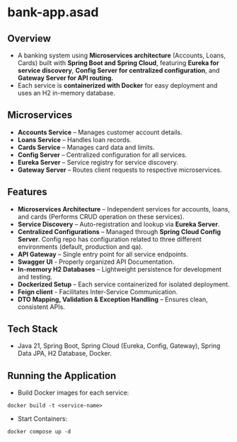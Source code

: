 # bank-app.asad
## Overview
 - A banking system using **Microservices architecture** (Accounts, Loans, Cards) built with **Spring Boot and Spring Cloud**, featuring **Eureka for service discovery**, **Config Server for centralized configuration**, and **Gateway Server for API routing.**
 - Each service is **containerized with Docker** for easy deployment and uses an H2 in-memory database.
   
##  Microservices
 - **Accounts Service** – Manages customer account details.  
 - **Loans Service** – Handles loan records.  
 - **Cards Service** – Manages card data and limits.
 - **Config Server** – Centralized configuration for all services.  
 - **Eureka Server** – Service registry for service discovery. 
 - **Gateway Server** – Routes client requests to respective microservices.
   
## Features
 - **Microservices Architecture** – Independent services for accounts, loans, and cards (Performs CRUD operation on these services). 
 - **Service Discovery** – Auto-registration and lookup via **Eureka Server**.
 - **Centralized Configurations** – Managed through **Spring Cloud Config Server**. Config repo has configuration related to three different environments (default, production and qa).
 - **API Gateway** – Single entry point for all service endpoints.
 - **Swagger UI** - Properly organized API Documentation.
 - **In-memory H2 Databases** – Lightweight persistence for development and testing.   
 - **Dockerized Setup** – Each service containerized for isolated deployment.
 - **Feign client** - Facilitates Inter-Service Communication.
 - **DTO Mapping, Validation & Exception Handling** – Ensures clean, consistent APIs.

## Tech Stack
 - Java 21, Spring Boot, Spring Cloud (Eureka, Config, Gateway), Spring Data JPA, H2 Database, Docker.

## Running the Application
- Build Docker images for each service:
 ```
 docker build -t <service-name>
 ```
- Start Containers:
 ```
 docker compose up -d
 ```


 
 
 

